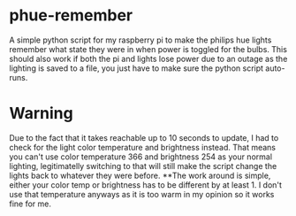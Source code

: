 # phue-remember
A simple python script for my raspberry pi to make the philips hue lights remember what state they were in when power is toggled for the bulbs. This should also work if both the pi and lights lose power due to an outage as the lighting is saved to a file, you just have to make sure the python script auto-runs.


# Warning
Due to the fact that it takes reachable up to 10 seconds to update, I had to check for the light color temperature and brightness instead. That means you can't use color temperature 366 and brightness 254 as your normal lighting, legitimatelly switching to that will still make the script change the lights back to whatever they were before. **The work around is simple, either your color temp or brightness has to be different by at least 1. I don't use that temperature anyways as it is too warm in my opinion so it works fine for me.